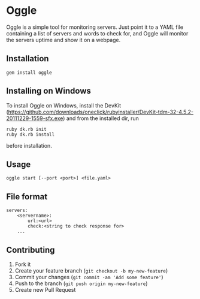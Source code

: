 # Oggle

Oggle is a simple tool for monitoring servers. Just point it to a YAML file containing a list of servers and words to check for, and Oggle will monitor the servers uptime and show it on a webpage.

## Installation

	gem install oggle

## Installing on Windows
To install Oggle on Windows, install the DevKit (https://github.com/downloads/oneclick/rubyinstaller/DevKit-tdm-32-4.5.2-20111229-1559-sfx.exe) and from the installed dir, run

	ruby dk.rb init
	ruby dk.rb install

before installation.


## Usage

	oggle start [--port <port>] <file.yaml> 

## File format

	servers:
		<servername>:
			url:<url>
			check:<string to check response for>
		...

## Contributing

1. Fork it
2. Create your feature branch (`git checkout -b my-new-feature`)
3. Commit your changes (`git commit -am 'Add some feature'`)
4. Push to the branch (`git push origin my-new-feature`)
5. Create new Pull Request
